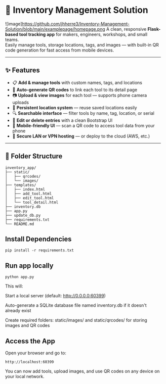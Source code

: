 # 🧰 Inventory Management Solution

![image]https://github.com/jhherre3/Inventory-Management-Solution/blob/main/examplepage/homepage.png
A clean, responsive **Flask-based tool tracking app** for makers, engineers, workshops, and small teams.  
Easily manage tools, storage locations, tags, and images — with built-in QR code generation for fast access from mobile devices.

---

## ✨ Features

- 📋 **Add & manage tools** with custom names, tags, and locations
- 📎 **Auto-generate QR codes** to link each tool to its detail page
- 📷 **Upload & view images** for each tool — supports phone camera uploads
- 🧠 **Persistent location system** — reuse saved locations easily
- 🔍 **Searchable interface** — filter tools by name, tag, location, or serial
- 🧾 **Edit or delete entries** with a clean Bootstrap UI
- 📱 **Mobile-friendly UI** — scan a QR code to access tool data from your phone
- 🔐 **Secure LAN or VPN hosting** — or deploy to the cloud (AWS, etc.)

---

## 📁 Folder Structure
```
inventory_app/
├── static/
│   ├── qrcodes/
│   └── images/
├── templates/
│   ├── index.html
│   ├── add_tool.html
│   ├── edit_tool.html
│   └── tool_detail.html
├── inventory.db
├── app.py
├── update_db.py
├── requirements.txt
└── README.md
```
## Install Dependencies

```
pip install -r requirements.txt
```

## Run app locally 
```
python app.py
```
This will:

Start a local server (default: http://0.0.0.0:60399)

Auto-generate a SQLite database file named inventory.db if it doesn't already exist

Create required folders: static/images/ and static/qrcodes/ for storing images and QR codes


## Access the App 
Open your browser and go to:
```
http://localhost:60399
```
You can now add tools, upload images, and use QR codes on any device on your local network.


 





